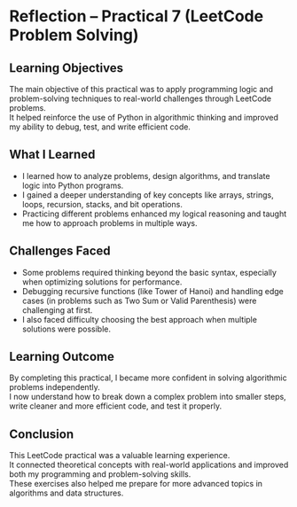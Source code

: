 # Reflection – Practical 7 (LeetCode Problem Solving)

## Learning Objectives
The main objective of this practical was to apply programming logic and problem-solving techniques to real-world challenges through LeetCode problems.  
It helped reinforce the use of Python in algorithmic thinking and improved my ability to debug, test, and write efficient code.

## What I Learned
- I learned how to analyze problems, design algorithms, and translate logic into Python programs.  
- I gained a deeper understanding of key concepts like arrays, strings, loops, recursion, stacks, and bit operations.  
- Practicing different problems enhanced my logical reasoning and taught me how to approach problems in multiple ways.  

## Challenges Faced
- Some problems required thinking beyond the basic syntax, especially when optimizing solutions for performance.  
- Debugging recursive functions (like Tower of Hanoi) and handling edge cases (in problems such as Two Sum or Valid Parenthesis) were challenging at first.  
- I also faced difficulty choosing the best approach when multiple solutions were possible.

## Learning Outcome
By completing this practical, I became more confident in solving algorithmic problems independently.  
I now understand how to break down a complex problem into smaller steps, write cleaner and more efficient code, and test it properly.

## Conclusion
This LeetCode practical was a valuable learning experience.  
It connected theoretical concepts with real-world applications and improved both my programming and problem-solving skills.  
These exercises also helped me prepare for more advanced topics in algorithms and data structures.

